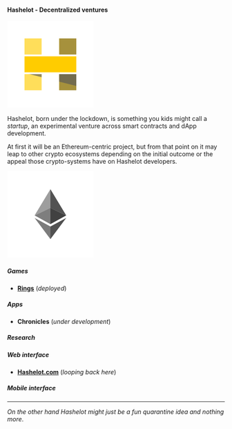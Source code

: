 #### Hashelot - Decentralized ventures

![Hash me like one of your french blocks.](/images/hashelot_wbg.png)

Hashelot, born under the lockdown, is something you kids might call a *startup*, an experimental venture across smart contracts and dApp development.

At first it will be an Ethereum-centric project, but from that point on it may leap to other crypto ecosystems depending on the initial outcome or the appeal those crypto-systems have on Hashelot developers.

![I think I might have sharded!](/images/hashelot_ethereum_wbg.png)

##### Games
- [**Rings**](/games/ethereum/rings) (*deployed*)

##### Apps
- **Chronicles** (*under development*)

##### Research

##### Web interface
- [**Hashelot.com**](https://www.hashelot.com) (*looping back here*)

##### Mobile interface

---
*On the other hand Hashelot might just be a fun quarantine idea and nothing more*.
